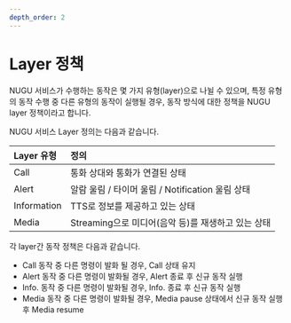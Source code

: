 ```yaml
---
depth_order: 2
---
```


# Layer 정책

NUGU 서비스가 수행하는 동작은 몇 가지 유형\(layer\)으로 나뉠 수 있으며, 특정 유형의 동작 수행 중 다른 유형의 동작이 실행될 경우, 동작 방식에 대한 정책을 NUGU layer 정책이라고 합니다.

NUGU 서비스 Layer 정의는 다음과 같습니다.

| Layer 유형 | 정의 |
| :--- | :--- |
| Call | 통화 상대와 통화가 연결된 상태 |
| Alert | 알람 울림 / 타이머 울림 / Notification 울림 상태 |
| Information | TTS로 정보를 제공하고 있는 상태 |
| Media | Streaming으로 미디어\(음악 등\)를 재생하고 있는 상태 |

각 layer간 동작 정책은 다음과 같습니다.

* Call 동작 중 다른 명령이 발화 될 경우, Call 상태 유지 
* Alert 동작 중 다른 명령이 발화될 경우, Alert 종료 후 신규 동작 실행 
* Info. 동작 중 다른 명령이 발화될 경우, Info. 종료 후 신규 동작 실행 
* Media 동작 중 다른 명령이 발화될 경우, Media pause 상태에서 신규 동작 실행 후 Media resume

